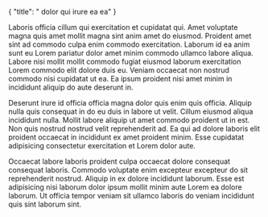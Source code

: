 {
  "title": " dolor qui irure ea ea"
}

Laboris officia cillum qui exercitation et cupidatat qui. Amet voluptate magna quis amet mollit magna sint anim amet do eiusmod. Proident amet sint ad commodo culpa enim commodo exercitation. Laborum id ea anim sunt eu Lorem pariatur dolor amet minim commodo ullamco labore aliqua. Labore nisi mollit mollit commodo fugiat eiusmod laborum exercitation Lorem commodo elit dolore duis eu. Veniam occaecat non nostrud commodo nisi cupidatat ut ea. Ea ipsum proident nisi amet minim in incididunt aliquip do aute deserunt in.

Deserunt irure id officia officia magna dolor quis enim quis officia. Aliquip nulla quis consequat in do eu duis in labore ut velit. Cillum eiusmod aliqua incididunt nulla. Mollit labore aliquip ut amet commodo proident ut in est. Non quis nostrud nostrud velit reprehenderit ad. Ea qui ad dolore laboris elit proident occaecat in incididunt ex amet proident minim. Esse cupidatat adipisicing consectetur exercitation et Lorem dolor aute.

Occaecat labore laboris proident culpa occaecat dolore consequat consequat laboris. Commodo voluptate enim excepteur excepteur do sit reprehenderit nostrud. Aliquip in ex dolore incididunt laborum. Esse est adipisicing nisi laborum dolor ipsum mollit minim aute Lorem ea dolore laborum. Ut officia tempor veniam sit ullamco laboris do veniam incididunt quis sint laborum sint.